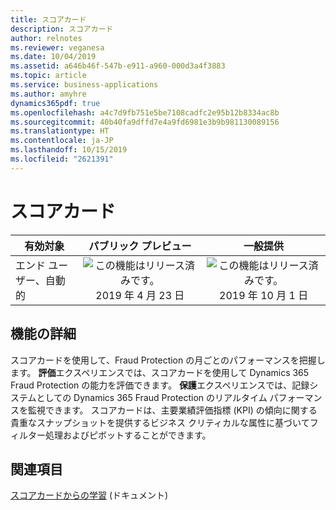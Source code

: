 ```yaml
---
title: スコアカード
description: スコアカード
author: relnotes
ms.reviewer: veganesa
ms.date: 10/04/2019
ms.assetid: a646b46f-547b-e911-a960-000d3a4f3883
ms.topic: article
ms.service: business-applications
ms.author: amyhre
dynamics365pdf: true
ms.openlocfilehash: a4c7d9fb751e5be7108cadfc2e95b12b8334ac8b
ms.sourcegitcommit: 40b40fa9dffd7e4a9fd6981e3b9b981130089156
ms.translationtype: HT
ms.contentlocale: ja-JP
ms.lasthandoff: 10/15/2019
ms.locfileid: "2621391"
---
```

# <a name="scorecard"></a>スコアカード


| 有効対象    |  パブリック プレビュー | 一般提供 | 
| ---------- | :----------: |:----------: |
|エンド ユーザー、自動的|![この機能はリリース済みです。](/dynamics365-release-plan/media/green-checkmark.png "この機能はリリース済みです。") 2019 年 4 月 23 日| ![この機能はリリース済みです。](/dynamics365-release-plan/media/green-checkmark.png "この機能はリリース済みです。") 2019 年 10 月 1 日|






## <a name="feature-details"></a>機能の詳細
<!--feature detail start -->
スコアカードを使用して、Fraud Protection の月ごとのパフォーマンスを把握します。 **評価**エクスペリエンスでは、スコアカードを使用して Dynamics 365 Fraud Protection の能力を評価できます。 **保護**エクスペリエンスでは、記録システムとしての Dynamics 365 Fraud Protection のリアルタイム パフォーマンスを監視できます。 スコアカードは、主要業績評価指標 (KPI) の傾向に関する貴重なスナップショットを提供するビジネス クリティカルな属性に基づいてフィルター処理およびピボットすることができます。
<!--feature detail end -->










## <a name="see-also"></a>関連項目

[スコアカードからの学習](https://docs.microsoft.com/dynamics365/fraud-protection/scorecard) (ドキュメント)
